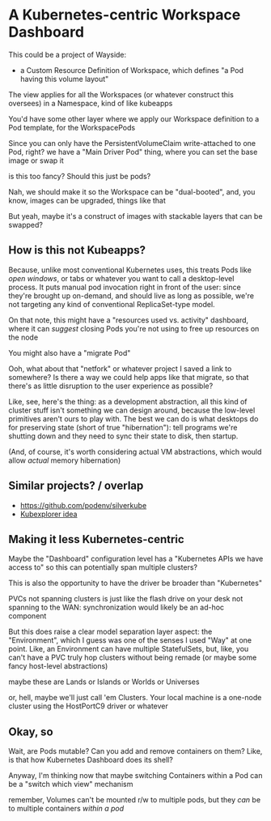 # A Kubernetes-centric Workspace Dashboard

This could be a project of Wayside:

- a Custom Resource Definition of Workspace, which defines "a Pod having this volume layout"

The view applies for all the Workspaces (or whatever construct this oversees) in a Namespace, kind of like kubeapps

You'd have some other layer where we apply our Workspace definition to a Pod template, for the WorkspacePods

Since you can only have the PersistentVolumeClaim write-attached to one Pod, right? we have a "Main Driver Pod" thing, where you can set the base image or swap it

is this too fancy? Should this just be pods?

Nah, we should make it so the Workspace can be "dual-booted", and, you know, images can be upgraded, things like that

But yeah, maybe it's a construct of images with stackable layers that can be swapped?

## How is this not Kubeapps?

Because, unlike most conventional Kubernetes uses, this treats Pods like *open windows*, or tabs or whatever you want to call a desktop-level process. It puts manual pod invocation right in front of the user: since they're brought up on-demand, and should live as long as possible, we're not targeting any kind of conventional ReplicaSet-type model.

On that note, this might have a "resources used vs. activity" dashboard, where it can *suggest* closing Pods you're not using to free up resources on the node

You might also have a "migrate Pod"

Ooh, what about that "netfork" or whatever project I saved a link to somewhere? Is there a way we could help apps like that migrate, so that there's as little disruption to the user experience as possible?

Like, see, here's the thing: as a development abstraction, all this kind of cluster stuff isn't something we can design around, because the low-level primitives aren't ours to play with. The best we can do is what desktops do for preserving state (short of true "hibernation"): tell programs we're shutting down and they need to sync their state to disk, then startup.

(And, of course, it's worth considering actual VM abstractions, which would allow *actual* memory hibernation)

## Similar projects? / overlap

- https://github.com/podenv/silverkube
- [Kubexplorer idea](989ccbc6-fd86-454c-ae87-21b20a54e479.md)

## Making it less Kubernetes-centric

Maybe the "Dashboard" configuration level has a "Kubernetes APIs we have access to" so this can potentially span multiple clusters?

This is also the opportunity to have the driver be broader than "Kubernetes"

PVCs not spanning clusters is just like the flash drive on your desk not spanning to the WAN: synchronization would likely be an ad-hoc component

But this does raise a clear model separation layer aspect: the "Environment", which I guess was one of the senses I used "Way" at one point. Like, an Environment can have multiple StatefulSets, but, like, you can't have a PVC truly hop clusters without being remade (or maybe some fancy host-level abstractions)

maybe these are Lands or Islands or Worlds or Universes

or, hell, maybe we'll just call 'em Clusters. Your local machine is a one-node cluster using the HostPortC9 driver or whatever

## Okay, so

Wait, are Pods mutable? Can you add and remove containers on them? Like, is that how Kubernetes Dashboard does its shell?

Anyway, I'm thinking now that maybe switching Containers within a Pod can be a "switch which view" mechanism

remember, Volumes can't be mounted r/w to multiple pods, but they *can* be to multiple containers *within a pod*
